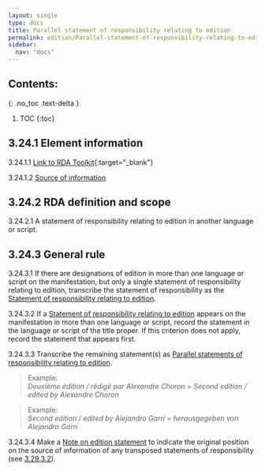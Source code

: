 ```yaml
---
layout: single
type: docs
title: Parallel statement of responsibility relating to edition
permalink: edition/Parallel-statement-of-responsibility-relating-to-edition/
sidebar:
  nav: "docs"
---
```


## Contents:
{: .no_toc .text-delta }

1. TOC
{:toc}

## 3.24.1 Element information

<a name="3.24.1.1">3.24.1.1</a> [Link to RDA Toolkit](https://beta.rdatoolkit.org/Content/Index?externalId=en-US_ala-7b5b8462-fd92-35bd-ba19-e716c1ae9ec8){:target="_blank"}

<a name="3.24.1.2">3.24.1.2</a> [Source of information](/DCRMR/edition/)

## 3.24.2 RDA definition and scope

<a name="3.24.2.1">3.24.2.1</a> A statement of responsibility relating to edition in another language or script.

## 3.24.3 General rule

<a name="3.24.3.1">3.24.3.1</a> If there are designations of edition in more than one language or script on the manifestation, but only a single statement of responsibility relating to edition, transcribe the statement of responsibility as the [Statement of responsibility relating to edition](/DCRMR/edition/Statement-of-responsibility-relating-to-edition/).

<a name="3.24.3.2">3.24.3.2</a> If a [Statement of responsibility relating to edition](/DCRMR/edition/Statement-of-responsibility-relating-to-edition/) appears on the manifestation in more than one language or script, record the statement in the language or script of the title proper. If this criterion does not apply, record the statement that appears first. 

<a name="3.24.3.3">3.24.3.3</a> Transcribe the remaining statement(s) as [Parallel statements of responsibility relating to edition](/DCRMR/edition/Parallel-statement-of-responsibility-relating-to-edition/).

>Example:  
><CITE>Deuxième édition / rédigé par Alexandre Choron = Second edition / edited by Alexandre Choron</CITE>

>Example:  
><CITE>Second edition / edited by Alejandro Garri = herausgegeben von Alejandro Garri</CITE>

<a name="3.24.3.4">3.24.3.4</a> Make a [Note on edition statement](/DCRMR/edition/Note-on-edition-statement/) to indicate the original position on the source of information of any transposed statements of responsibility (see [3.29.3.2](/DCRMR/edition/Note-on-edition-statement/#3.29.3.2)).